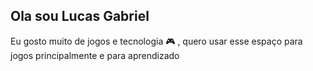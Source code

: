 ## Ola sou Lucas Gabriel
Eu gosto muito de jogos e tecnologia 🎮 , quero usar esse espaço para jogos principalmente e para aprendizado

